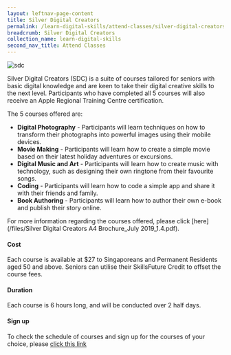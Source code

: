 ```yaml
---
layout: leftnav-page-content
title: Silver Digital Creators
permalink: /learn-digital-skills/attend-classes/silver-digital-creators/
breadcrumb: Silver Digital Creators
collection_name: learn-digital-skills
second_nav_title: Attend Classes
---
```


![sdc](/images/learn-digital-skills/silver-digital-creators/silver-digital-creators.jpg)

Silver Digital Creators (SDC) is a suite of courses tailored for seniors with basic digital knowledge and are keen to take their digital creative skills to the next level. Participants who have completed all 5 courses will also receive an Apple Regional Training Centre certification.

The 5 courses offered are:<br>
* **Digital Photography** - Participants will learn techniques on how to transform their photographs into powerful images using their mobile devices.<br>
* **Movie Making** - Participants will learn how to create a simple movie based on their latest holiday adventures or excursions.<br>
* **Digital Music and Art** - Participants will learn how to create music with technology, such as designing their own ringtone from their favourite songs.<br>
* **Coding** - Participants will learn how to code a simple app and share it with their friends and family.<br>
* **Book Authoring** - Participants will learn how to author their own e-book and publish their story online.<br>

For more information regarding the courses offered, please click [here](/files/Silver Digital Creators A4 Brochure_July 2019_1.4.pdf).

#### Cost<br>
Each course is available at $27 to Singaporeans and Permanent Residents aged 50 and above. Seniors can utilise their SkillsFuture Credit to offset the course fees.<br>

#### Duration<br>
Each course is 6 hours long, and will be conducted over 2 half days.<br>


#### Sign up<br>
To check the schedule of courses and sign up for the courses of your choice, please <a href="https://www.ntuclearninghub.com/silver-digital-creators/" target="_blank">click this link</a>
